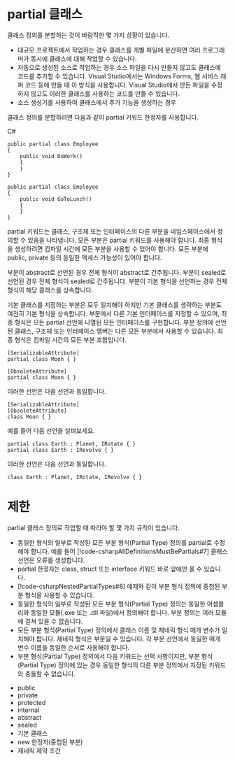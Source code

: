 # partial 클래스

클래스 정의를 분할하는 것이 바람직한 몇 가지 상황이 있습니다.

- 대규모 프로젝트에서 작업하는 경우 클래스를 개별 파일에 분산하면 여러 프로그래머가 동시에 클래스에 대해 작업할 수 있습니다.
- 자동으로 생성된 소스로 작업하는 경우 소스 파일을 다시 만들지 않고도 클래스에 코드를 추가할 수 있습니다. Visual Studio에서는 Windows Forms, 웹 서비스 래퍼 코드 등에 만들 때 이 방식을 사용합니다. Visual Studio에서 만든 파일을 수정하지 않고도 이러한 클래스를 사용하는 코드를 만들 수 있습니다.
- 소스 생성기를 사용하여 클래스에서 추가 기능을 생성하는 경우  


클래스 정의를 분할하려면 다음과 같이 partial 키워드 한정자를 사용합니다.

C#
```
public partial class Employee
{
    public void DoWork()
    {
    }
}

public partial class Employee
{
    public void GoToLunch()
    {
    }
}
```

partial 키워드는 클래스, 구조체 또는 인터페이스의 다른 부분을 네임스페이스에서 정의할 수 있음을 나타냅니다. 모든 부분은 partial 키워드를 사용해야 합니다. 최종 형식을 생성하려면 컴파일 시간에 모든 부분을 사용할 수 있어야 합니다. 모든 부분에 public, private 등의 동일한 액세스 가능성이 있어야 합니다.

부분이 abstract로 선언된 경우 전체 형식이 abstract로 간주됩니다. 부분이 sealed로 선언된 경우 전체 형식이 sealed로 간주됩니다. 부분이 기본 형식을 선언하는 경우 전체 형식이 해당 클래스를 상속합니다.

기본 클래스를 지정하는 부분은 모두 일치해야 하지만 기본 클래스를 생략하는 부분도 여전히 기본 형식을 상속합니다. 부분에서 다른 기본 인터페이스를 지정할 수 있으며, 최종 형식은 모든 partial 선언에 나열된 모든 인터페이스를 구현합니다. 부분 정의에 선언된 클래스, 구조체 또는 인터페이스 멤버는 다른 모든 부분에서 사용할 수 있습니다. 최종 형식은 컴파일 시간의 모든 부분 조합입니다.
```
[SerializableAttribute]
partial class Moon { }

[ObsoleteAttribute]
partial class Moon { }
```
이러한 선언은 다음 선언과 동일합니다.

```
[SerializableAttribute]
[ObsoleteAttribute]
class Moon { }
```

예를 들어 다음 선언을 살펴보세요.
```
partial class Earth : Planet, IRotate { }
partial class Earth : IRevolve { }
```
이러한 선언은 다음 선언과 동일합니다.
```
class Earth : Planet, IRotate, IRevolve { }
```

# 제한  
partial 클래스 정의로 작업할 때 따라야 할 몇 가지 규칙이 있습니다.

- 동일한 형식의 일부로 작성된 모든 부분 형식(Partial Type) 정의를 partial로 수정해야 합니다. 예를 들어 [!code-csharpAllDefinitionsMustBePartials#7] 클래스 선언은 오류를 생성합니다.
- partial 한정자는 class, struct 또는 interface 키워드 바로 앞에만 올 수 있습니다.
- [!code-csharpNestedPartialTypes#8] 예제와 같이 부분 형식 정의에 중첩된 부분 형식을 사용할 수 있습니다.
- 동일한 형식의 일부로 작성된 모든 부분 형식(Partial Type) 정의는 동일한 어셈블리와 동일한 모듈(.exe 또는 .dll 파일)에서 정의해야 합니다. 부분 정의는 여러 모듈에 걸쳐 있을 수 없습니다.
- 모든 부분 형식(Partial Type) 정의에서 클래스 이름 및 제네릭 형식 매개 변수가 일치해야 합니다. 제네릭 형식은 부분일 수 있습니다. 각 부분 선언에서 동일한 매개 변수 이름을 동일한 순서로 사용해야 합니다.
- 부분 형식(Partial Type) 정의에서 다음 키워드는 선택 사항이지만, 부분 형식(Partial Type) 정의에 있는 경우 동일한 형식의 다른 부분 정의에서 지정된 키워드와 충돌할 수 없습니다.  
* public
* private
* protected
* internal
* abstract
* sealed
* 기본 클래스
* new 한정자(중첩된 부분)
* 제네릭 제약 조건
